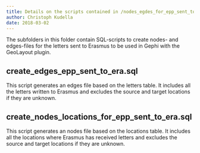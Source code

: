```yaml
---
title: Details on the scripts contained in /nodes_egdes_for_epp_sent_to_era/
author: Christoph Kudella
date: 2018-03-02
---
```

The subfolders in this folder contain SQL-scripts to create nodes- and edges-files for the letters sent to Erasmus to be used in Gephi with the GeoLayout plugin.

## create_edges_epp_sent_to_era.sql
This script generates an edges file based on the letters table. It includes all the letters written to Erasmus and excludes the source and target locations if they are unknown.

## create_nodes_locations_for_epp_sent_to_era.sql
This script generates an nodes file based on the locations table. It includes all the locations where Erasmus has received letters and excludes the source and target locations if they are unknown.
